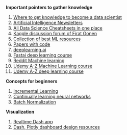 **Important pointers to gather knowledge**

1) [Where to get knowledge to become a data scientist](https://gist.github.com/SubhadityaMukherjee/6a70d6dc74783e2addac8bed475ac220)
2) [Artificial Intelligence Newsletters](https://www.linkedin.com/newsletters/artificial-intelligence-6598352935271358464/)
3) [All Data Science Cheatsheets in one place](https://www.datacamp.com/community/data-science-cheatsheets)
4) [Kaggle discussion forum of Firat Gonen](https://www.kaggle.com/frtgnn/discussion)
5) [Collection of best ML resources](https://madewithml.com/topics/)
6) [Papers with code](https://paperswithcode.com/)
7) [deeplearning.ai](https://www.deeplearning.ai/)
8) [Fastai deep learning course](https://course.fast.ai/)
9) [Reddit Machine learning](https://www.reddit.com/r/MachineLearning/)
10) [Udemy A-Z Machine Learning course](https://www.udemy.com/course/machinelearning/)
11) [Udemy A-Z deep learning course](https://www.udemy.com/course/deeplearning/)

**Concepts for beginners**

1. [Incremental Learning](https://www.youtube.com/watch?v=t7dSUY-4KHc)
2. [Continually learning neural networks](https://arxiv.org/pdf/1802.07569.pdf)
3. [Batch Normalization](https://www.jeremyjordan.me/batch-normalization/)

**Visualization**

1. [Realtime Dash app](https://github.com/Sentdex/socialsentiment/)
2. [Dash, Plotly dashboard design resources](https://www.kaggle.com/getting-started/100831)